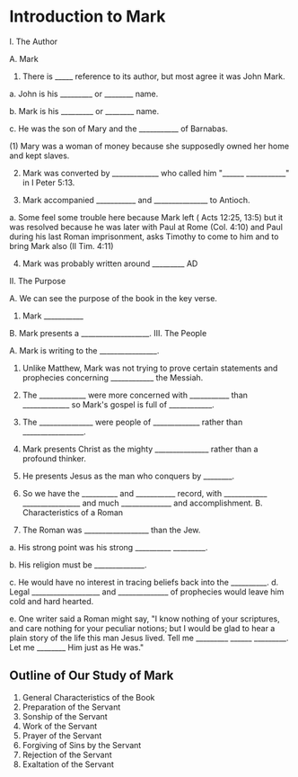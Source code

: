 # Introduction to Mark

I.	The Author

A.	Mark

1.	There is _____ reference to its author, but most agree it was
John Mark. 

a.	John is his _________ or ________ name.

b.	Mark is his _________ or ________ name.

c.	He was the son of Mary and the ___________
of Barnabas. 

(1)	Mary was a woman of money because she
supposedly owned her home and kept
slaves.

2.	Mark was converted by _____________ who called him
&quot;______ ___________&quot; in I Peter 5:13.

3.	Mark accompanied ___________ and _______________
to Antioch. 

a.	Some feel some trouble here because Mark left 
( Acts 12:25, 13:5) but it was resolved because he 	was later with Paul at Rome (Col. 4:10) and Paul
during his last Roman imprisonment, asks Timothy
to come to him and to bring Mark also (II Tim. 4:11)

4.	Mark was probably written around _________ AD

II.	The Purpose

A.	We can see the purpose of the book in the key verse.

1.	Mark ___________

B.	Mark presents a ___________________.
III.	The People

A.	Mark is writing to the ________________.

1.	Unlike Matthew, Mark was not trying to prove certain
statements and prophecies concerning ____________ the
Messiah.

2.	The _____________ were more concerned with 	___________ than _____________ so Mark&apos;s gospel is full of ____________.

3.	The _______________ were people of _____________
rather than _________________.

4.	 Mark presents Christ as the mighty _______________
rather than a profound thinker.

5.	 He presents Jesus as the man who conquers by ________.

6.	So we have the __________ and ___________ record,
with ____________ ________________ and much
______________ and accomplishment.
B.	Characteristics of a Roman

1.	The Roman was __________________ than the Jew.

a.	His strong point was his strong __________ 	_________.

b.	His religion must be ______________.

c.	He would have no interest in tracing beliefs back into 	the __________.
d.	Legal ___________________ and ______________ 	of prophecies would leave him cold and hard hearted.

e.	 One writer said a Roman might say, &quot;I know nothing 	of your scriptures, and care nothing for your peculiar notions; but I would be glad to hear a plain story of 	the life this man Jesus lived. Tell me _________ ______ _________. Let me ________ Him just as He was.&quot;


## Outline of Our Study of Mark

1. General Characteristics of the Book
2. Preparation of the Servant
3. Sonship of the Servant
4. Work of the Servant
5. Prayer of the Servant
6. Forgiving of Sins by the Servant
7. Rejection of the Servant
8. Exaltation of the Servant
